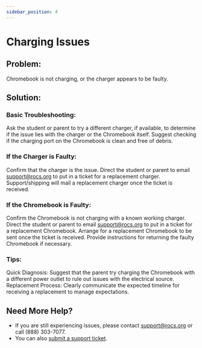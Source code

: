 ```yaml
---
sidebar_position: 4
---
```


# Charging Issues

## Problem:
Chromebook is not charging, or the charger appears to be faulty.

## Solution:
### Basic Troubleshooting:
Ask the student or parent to try a different charger, if available, to determine if the issue lies with the charger or the Chromebook itself.
Suggest checking if the charging port on the Chromebook is clean and free of debris.

### If the Charger is Faulty:
Confirm that the charger is the issue.
Direct the student or parent to email support@rocs.org to put in a ticket for a replacement charger.
Support/shipping will mail a replacement charger once the ticket is received.

### If the Chromebook is Faulty:
Confirm the Chromebook is not charging with a known working charger.
Direct the student or parent to email support@rocs.org to put in a ticket for a replacement Chromebook.
Arrange for a replacement Chromebook to be sent once the ticket is received.
Provide instructions for returning the faulty Chromebook if necessary.

### Tips:
Quick Diagnosis: Suggest that the parent try charging the Chromebook with a different power outlet to rule out issues with the electrical source.
Replacement Process: Clearly communicate the expected timeline for receiving a replacement to manage expectations.

## Need More Help?
- If you are still experiencing issues, please contact support@rocs.org or call (888) 303-7077.
- You can also [submit a support ticket](#).